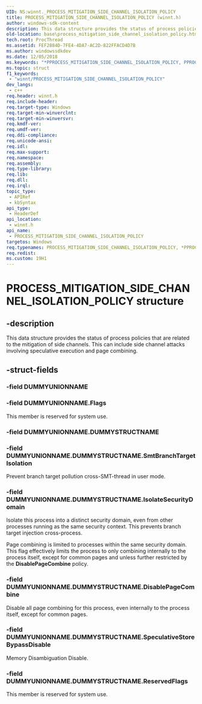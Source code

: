 ```yaml
---
UID: NS:winnt._PROCESS_MITIGATION_SIDE_CHANNEL_ISOLATION_POLICY
title: PROCESS_MITIGATION_SIDE_CHANNEL_ISOLATION_POLICY (winnt.h)
author: windows-sdk-content
description: This data structure provides the status of process policies that are related to the mitigation of side channels. This can include side channel attacks involving speculative execution and page combining.
old-location: base\process_mitigation_side_channel_isolation_policy.htm
tech.root: ProcThread
ms.assetid: FEF2884D-7FE4-4DA7-AC2D-822FFACD4D7B
ms.author: windowssdkdev
ms.date: 12/05/2018
ms.keywords: "*PPROCESS_MITIGATION_SIDE_CHANNEL_ISOLATION_POLICY, PPROCESS_MITIGATION_SIDE_CHANNEL_ISOLATION_POLICY, PPROCESS_MITIGATION_SIDE_CHANNEL_ISOLATION_POLICY structure pointer, PROCESS_MITIGATION_SIDE_CHANNEL_ISOLATION_POLICY, PROCESS_MITIGATION_SIDE_CHANNEL_ISOLATION_POLICY structure, _PROCESS_MITIGATION_SIDE_CHANNEL_ISOLATION_POLICY, base.process_mitigation_side_channel_isolation_policy, winnt/PPROCESS_MITIGATION_SIDE_CHANNEL_ISOLATION_POLICY, winnt/PROCESS_MITIGATION_SIDE_CHANNEL_ISOLATION_POLICY"
ms.topic: struct
f1_keywords: 
 - "winnt/PROCESS_MITIGATION_SIDE_CHANNEL_ISOLATION_POLICY"
dev_langs:
 - c++
req.header: winnt.h
req.include-header: 
req.target-type: Windows
req.target-min-winverclnt: 
req.target-min-winversvr: 
req.kmdf-ver: 
req.umdf-ver: 
req.ddi-compliance: 
req.unicode-ansi: 
req.idl: 
req.max-support: 
req.namespace: 
req.assembly: 
req.type-library: 
req.lib: 
req.dll: 
req.irql: 
topic_type:
 - APIRef
 - kbSyntax
api_type:
 - HeaderDef
api_location:
 - winnt.h
api_name:
 - PROCESS_MITIGATION_SIDE_CHANNEL_ISOLATION_POLICY
targetos: Windows
req.typenames: PROCESS_MITIGATION_SIDE_CHANNEL_ISOLATION_POLICY, *PPROCESS_MITIGATION_SIDE_CHANNEL_ISOLATION_POLICY
req.redist: 
ms.custom: 19H1
---
```


# PROCESS_MITIGATION_SIDE_CHANNEL_ISOLATION_POLICY structure


## -description


This data structure provides the status of process policies that are related to the mitigation of side channels. This can include side channel attacks involving speculative execution and page combining.


## -struct-fields




### -field DUMMYUNIONNAME


### -field DUMMYUNIONNAME.Flags

This member is reserved for system use.


### -field DUMMYUNIONNAME.DUMMYSTRUCTNAME


### -field DUMMYUNIONNAME.DUMMYSTRUCTNAME.SmtBranchTargetIsolation

Prevent branch target pollution cross-SMT-thread in user mode.


### -field DUMMYUNIONNAME.DUMMYSTRUCTNAME.IsolateSecurityDomain

Isolate this process into a distinct security domain, even from other processes running as the same security context.  This
            prevents branch target injection cross-process.

Page combining is limited to processes within the same security
            domain.  This flag effectively limits the process to
             only combining internally to the process itself,
            except for common pages and unless further restricted by the
            <b>DisablePageCombine</b> policy.


### -field DUMMYUNIONNAME.DUMMYSTRUCTNAME.DisablePageCombine

Disable all page combining for this process, even internally to
             the process itself, except for common pages.


### -field DUMMYUNIONNAME.DUMMYSTRUCTNAME.SpeculativeStoreBypassDisable

Memory Disambiguation Disable.


### -field DUMMYUNIONNAME.DUMMYSTRUCTNAME.ReservedFlags

This member is reserved for system use.

